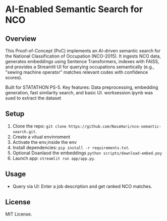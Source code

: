 # AI-Enabled Semantic Search for NCO

## Overview
This Proof-of-Concept (PoC) implements an AI-driven semantic search for the National Classification of Occupation (NCO-2015). It ingests NCO data, generates embeddings using Sentence Transformers, indexes with FAISS, and provides a Streamlit UI for querying occupations semantically (e.g., "sewing machine operator" matches relevant codes with confidence scores).

Built for STATATHON PS-5. Key features: Data preprocessing, embedding generation, fast similarity search, and basic UI.
worksession.ipynb was sued to extract the dataset 
## Setup
1. Clone the repo: `git clone https://github.com/NasaHari/nco-semantic-search.git`.
2. Create a vitual envinroment 
3. Activate the env,inside the env
4. Install dependencies: `pip install -r requirements.txt`.
5. Optional Doanlaod the embeddings `python scripts/download-embed.poy`
5. Launch app: `streamlit run app/app.py`.

## Usage
- Query via UI: Enter a job description and get ranked NCO matches.



## License
MIT License.
